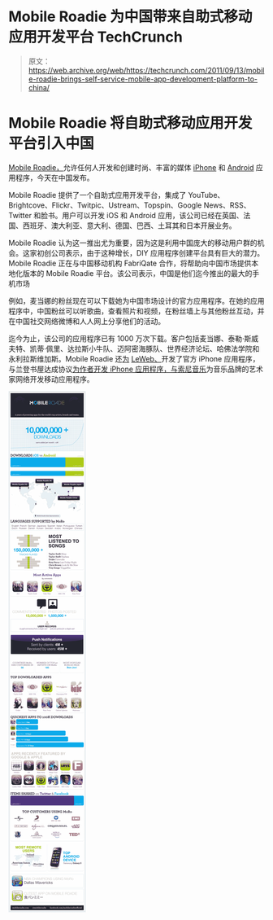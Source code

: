 # Mobile Roadie 为中国带来自助式移动应用开发平台 TechCrunch

> 原文：<https://web.archive.org/web/https://techcrunch.com/2011/09/13/mobile-roadie-brings-self-service-mobile-app-development-platform-to-china/>

# Mobile Roadie 将自助式移动应用开发平台引入中国

[Mobile Roadie，](https://web.archive.org/web/20230205043530/http://www.mobileroadie.com/)允许任何人开发和创建时尚、丰富的媒体 [iPhone](https://web.archive.org/web/20230205043530/https://techcrunch.com/2009/04/20/mobile-roadie-builds-bands-custom-iphone-apps-on-the-cheap/) 和 [Android](https://web.archive.org/web/20230205043530/https://techcrunch.com/2010/02/22/mobile-roadie-now-creates-apps-for-android-ecosystem/) 应用程序，今天在中国发布。

Mobile Roadie 提供了一个自助式应用开发平台，集成了 YouTube、Brightcove、Flickr、Twitpic、Ustream、Topspin、Google News、RSS、Twitter 和脸书。用户可以开发 iOS 和 Android 应用，该公司已经在英国、法国、西班牙、澳大利亚、意大利、德国、巴西、土耳其和日本开展业务。

Mobile Roadie 认为这一推出尤为重要，因为这是利用中国庞大的移动用户群的机会。这家初创公司表示，由于这种增长，DIY 应用程序创建平台具有巨大的潜力。Mobile Roadie 正在与中国移动机构 FabriQate 合作，将帮助向中国市场提供本地化版本的 Mobile Roadie 平台。该公司表示，中国是他们迄今推出的最大的手机市场

例如，麦当娜的粉丝现在可以下载她为中国市场设计的官方应用程序。在她的应用程序中，中国粉丝可以听歌曲，查看照片和视频，在粉丝墙上与其他粉丝互动，并在中国社交网络微博和人人网上分享他们的活动。

迄今为止，该公司的应用程序已有 1000 万次下载。客户包括麦当娜、泰勒·斯威夫特、凯蒂·佩里、达拉斯小牛队、迈阿密海豚队、世界经济论坛、哈佛法学院和永利拉斯维加斯。Mobile Roadie 还[为](https://web.archive.org/web/20230205043530/https://techcrunch.com/2009/12/03/mobile-roadie-partners-with-ustream-to-power-official-iphone-app-for-leweb/) [LeWeb、](https://web.archive.org/web/20230205043530/http://www.leweb.net/)开发了官方 iPhone 应用程序，与兰登书屋达成协议[为作者开发 iPhone 应用程序，与](https://web.archive.org/web/20230205043530/https://techcrunch.com/2009/12/21/mobile-roadie-random-house-parnter/)[索尼音乐](https://web.archive.org/web/20230205043530/https://techcrunch.com/2011/01/20/mobile-roadie-and-sony-partner-to-launch-mobile-apps-for-music-artists/)为音乐品牌的艺术家网络开发移动应用程序。

![](img/15aba8a337604a322452cc53632a51eb.png)